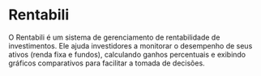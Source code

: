 # Rentabili
O Rentabili é um sistema de gerenciamento de rentabilidade de investimentos. Ele ajuda investidores a monitorar o desempenho de seus ativos (renda fixa e fundos), calculando ganhos percentuais e exibindo gráficos comparativos para facilitar a tomada de decisões.
